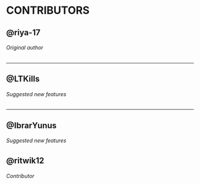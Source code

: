 # CONTRIBUTORS
## @riya-17
###### Original author 
-----
## @LTKills 
###### Suggested new features
---
## @IbrarYunus
###### Suggested new features

## @ritwik12
###### Contributor
